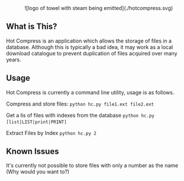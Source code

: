 <div style="text-align: center;">
![logo of towel with steam being emitted](./hotcompress.svg)
</div>

## What is This?
Hot Compress is an application which allows the storage of files in a database. Although this is typically a bad idea, it may work as a local download catalogue to prevent duplication of files acquired over many years.

## Usage
Hot Compress is currently a command line utility, usage is as follows.

Compress and store files:
`python hc.py file1.ext file2.ext`

Get a lis of files with indexes from the database
`python hc.py [list|LIST|print|PRINT]`

Extract Files by Index
`python hc.py 2`

## Known Issues
It's currently not possible to store files with only a number as the name (Why would you want to?)

